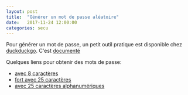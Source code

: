 ```yaml
---
layout: post
title:  "Générer un mot de passe aléatoire"
date:   2017-11-24 12:00:00
categories: secu
---
```


Pour générer un mot de passe, un petit outil pratique est disponible chez [duckduckgo](https://duckduckgo.com/).
C'est [documenté](https://duck.co/ia/view/password)

Quelques liens pour obtenir des mots de passe:
- [avec 8 caractères](https://duckduckgo.com/?q=password)
- [fort avec 25 caractères](https://duckduckgo.com/?q=pwgen+Strong+25)
- [avec 25 caractères alphanumériques](https://duckduckgo.com/?q=pwgen+25)
